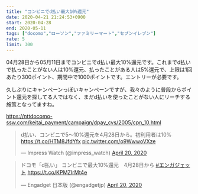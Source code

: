 ```yaml
---
title: "コンビニでd払い最大10%還元"
date: 2020-04-21 21:24:53+0900
start: 2020-04-28
end: 2020-05-11
tags: ["docomo","ローソン","ファミリーマート","セブンイレブン"]
rate: 5
limit: 300
---
```

04月28日から05月11日までコンビニでd払い最大10%還元です。これまでd払いで払ったことがない人は10%還元、払ったことがある人は5%還元で、上限は1回あたり300ポイント、期間中で1000ポイントです。エントリーが必要です。

久しぶりにキャンペーンっぽいキャンペーンですが、我々のように普段からポイント還元を探してる人ではなく、まだd払いを使ったことがない人にリーチする施策となってますね。

https://nttdocomo-ssw.com/keitai_payment/campaign/dpay_cvs/2005/cpn_10.html

<blockquote class="twitter-tweet"><p lang="ja" dir="ltr">d払い、コンビニで5～10%還元を4月28日から。初利用者は10% <a href="https://t.co/HTM8JfdYfx">https://t.co/HTM8JfdYfx</a> <a href="https://t.co/o9WwwoVXze">pic.twitter.com/o9WwwoVXze</a></p>&mdash; Impress Watch (@impress_watch) <a href="https://twitter.com/impress_watch/status/1252123099832541184?ref_src=twsrc%5Etfw">April 20, 2020</a></blockquote> <script async src="https://platform.twitter.com/widgets.js" charset="utf-8"></script>

<blockquote class="twitter-tweet"><p lang="ja" dir="ltr">ドコモ「d払い」 コンビニで最大10%還元　4月28日から <a href="https://twitter.com/hashtag/%E3%82%A8%E3%83%B3%E3%82%AC%E3%82%B8%E3%82%A7%E3%83%83%E3%83%88?src=hash&amp;ref_src=twsrc%5Etfw">#エンガジェット</a> <a href="https://t.co/KPMZIrMt4e">https://t.co/KPMZIrMt4e</a></p>&mdash; Engadget 日本版 (@engadgetjp) <a href="https://twitter.com/engadgetjp/status/1252135349935132672?ref_src=twsrc%5Etfw">April 20, 2020</a></blockquote> <script async src="https://platform.twitter.com/widgets.js" charset="utf-8"></script>
